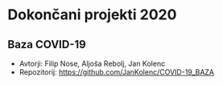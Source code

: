 # Dokončani projekti 2020

## Baza COVID-19
* Avtorji: Filip Nose, Aljoša Rebolj, Jan Kolenc
* Repozitorij: <https://github.com/JanKolenc/COVID-19_BAZA>
